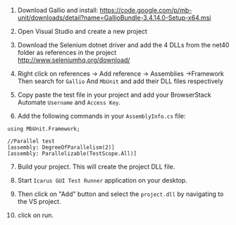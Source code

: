 1. Download Gallio and install:
https://code.google.com/p/mb-unit/downloads/detail?name=GallioBundle-3.4.14.0-Setup-x64.msi

2. Open Visual Studio and create a new project

3. Download the Selenium dotnet driver and add the 4 DLLs from the net40 folder as references in the project
http://www.seleniumhq.org/download/

4. Right click on references -> Add reference -> Assemblies ->Framework
Then search for `Gallio` And `MbUnit` and add their DLL files respectively

5. Copy paste the test file in your project and add your BrowserStack Automate `Username` and `Access Key`.

6. Add the following commands in your `AssemblyInfo.cs` file:
```
using MbUnit.Framework;

//Parallel test
[assembly: DegreeOfParallelism(2)]
[assembly: Parallelizable(TestScope.All)]
```
7. Build your project. This will create the project DLL file.

8. Start `Icarus GUI Test Runner` application on your desktop.

9. Then click on "Add" button and select the `project.dll` by navigating to the VS project.

10. click on run.
